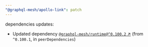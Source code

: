 ```yaml
---
"@graphql-mesh/apollo-link": patch
---
```

dependencies updates:
  - Updated dependency [`@graphql-mesh/runtime@^0.100.2` ↗︎](https://www.npmjs.com/package/@graphql-mesh/runtime/v/0.100.2) (from `^0.100.1`, in `peerDependencies`)
